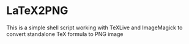 # LaTeX2PNG
This is a simple shell script working with TeXLive and ImageMagick to convert standalone TeX formula to PNG image
